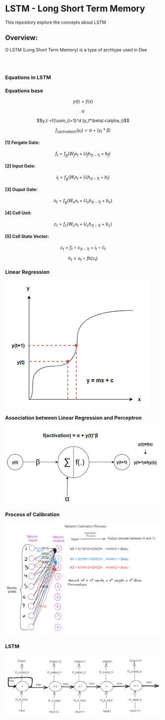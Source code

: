 # LSTM - Long Short Term Memory 

This repository explore the concepts about LSTM

## Overview:

<p align='justify'>

O LSTM (Long Short Term Memory) is a type of archtype used in Dee
</p>
<br></br>

### Equations in LSTM

### Equations base

$$y(t) = f(x)$$

$$\alpha$$

$$y_t =f(\sum_{i=1}^d (y_t*\beta)+\alpha_i)$$

$$f_{(activation)}(y_t) =\alpha+(y_t*\beta)$$

#### [1] Forgate Gate:
$$f_t=f_g(W_fx_t+U_fh_{(t-1)}+b_f)$$

#### [2] Input Gate:

$$i_t=f_g(W_ix_t+U_ih_{(t-1)}+b_i)$$

#### [3] Ouput Gate:

$$o_t=f_g(W_ox_t+U_oh_{(t-1)}+b_o)$$

#### [4] Cell Unit:

$$c_t=f_c(W_cx_t+U_ch_{(t-1)}+b_c)$$

#### [5] Cell State Vector:

$$c_t = f_t~\circ~c_{(t-1)}+i_t~\circ~\hat{c}_t$$

$$h_t = o_t~\circ~fh(c_t)$$

### Linear Regression
![](image-1.png)

### Association between Linear Regression and Perceptron
![Alt text](image-2.png)

### Process of Calibration
![Alt text](image-4.png)

### LSTM
![Alt text](image-3.png)